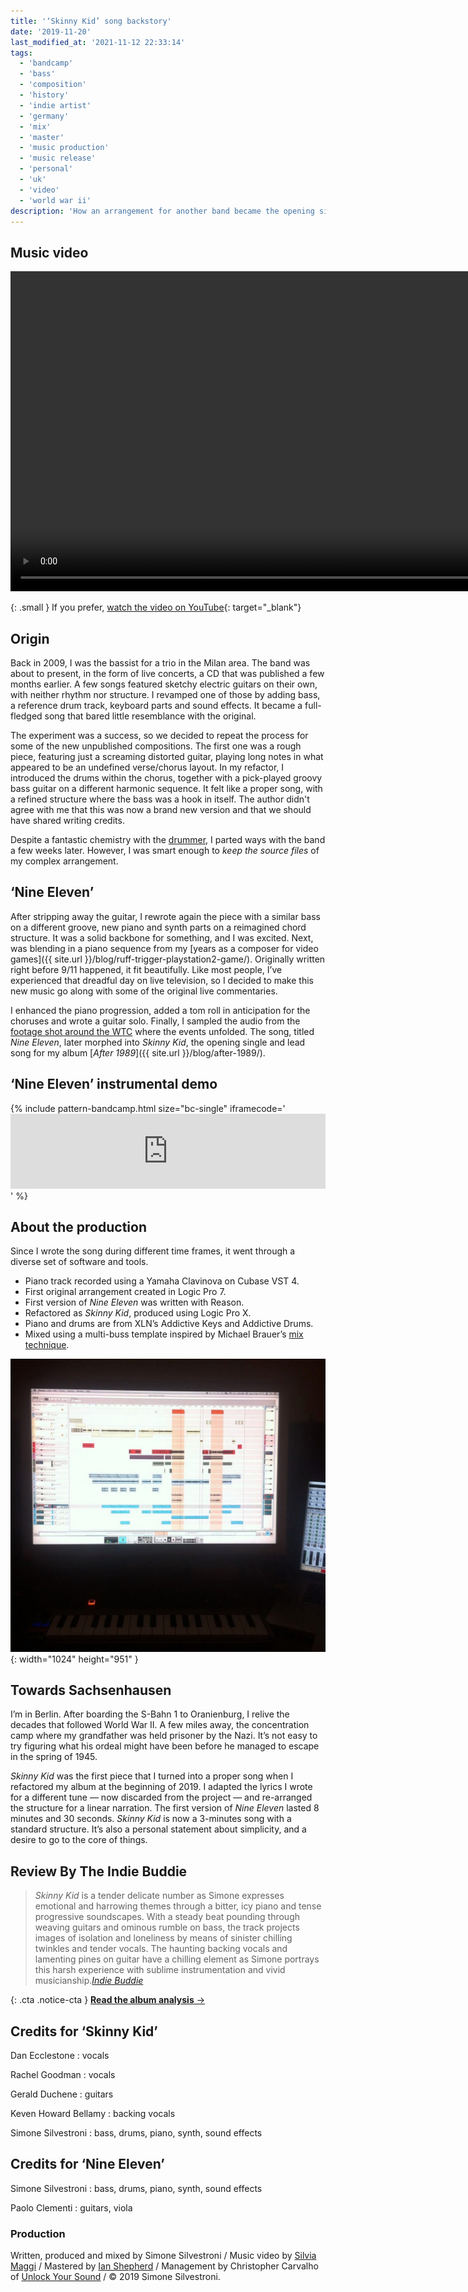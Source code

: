 ```yaml
---
title: '‘Skinny Kid’ song backstory'
date: '2019-11-20'
last_modified_at: '2021-11-12 22:33:14'
tags:
  - 'bandcamp'
  - 'bass'
  - 'composition'
  - 'history'
  - 'indie artist'
  - 'germany'
  - 'mix'
  - 'master'
  - 'music production'
  - 'music release'
  - 'personal'
  - 'uk'
  - 'video'
  - 'world war ii'
description: 'How an arrangement for another band became the opening single and lead song for Minutes to Midnight’s concept album ‘After 1989’.'
---
```

## Music video

<video controls src="{{ site.url }}/assets/videos/music-video-skinny-kid.mp4"
  width="1024">
  Sorry, your browser doesn't support embedded videos, but you can <a href="{{ site.url }}/assets/videos/music-video-skinny-kid.mp4">download it</a> and watch it with your favorite video player.
</video>

{: .small }
If you prefer, [watch the video on YouTube](https://youtu.be/xs00zSccUjc){: target="_blank"}

## Origin

Back in 2009, I was the bassist for a trio in the Milan area. The band was about to present, in the form of live concerts, a CD that was published a few months earlier. A few songs featured sketchy electric guitars on their own, with neither rhythm nor structure. I revamped one of those by adding bass, a reference drum track, keyboard parts and sound effects. It became a full-fledged song that bared little resemblance with the original.

The experiment was a success, so we decided to repeat the process for some of the new unpublished compositions. The first one was a rough piece, featuring just a screaming distorted guitar, playing long notes in what appeared to be an undefined verse/chorus layout. In my refactor, I introduced the drums within the chorus, together with a pick-played groovy bass guitar on a different harmonic sequence. It felt like a proper song, with a refined structure where the bass was a hook in itself. The author didn't agree with me that this was now a brand new version and that we should have shared writing credits.

Despite a fantastic chemistry with the [drummer](https://www.discogs.com/artist/1836203-Carlo-Prussiani), I parted ways with the band a few weeks later. However, I was smart enough to _keep the source files_ of my complex arrangement.

## ‘Nine Eleven’

After stripping away the guitar, I rewrote again the piece with a similar bass on a different groove, new piano and synth parts on a reimagined chord structure. It was a solid backbone for something, and I was excited. Next, was blending in a piano sequence from my [years as a composer for video games]({{ site.url }}/blog/ruff-trigger-playstation2-game/). Originally written right before 9/11 happened, it fit beautifully. Like most people, I’ve experienced that dreadful day on live television, so I decided to make this new music go along with some of the original live commentaries.

I enhanced the piano progression, added a tom roll in anticipation for the choruses and wrote a guitar solo. Finally, I sampled the audio from the [footage shot around the WTC](https://www.youtube.com/watch?v=IJpql03lDKQ) where the events unfolded. The song, titled _Nine Eleven_, later morphed into _Skinny Kid_, the opening single and lead song for my album [_After 1989_]({{ site.url }}/blog/after-1989/).

## ‘Nine Eleven’ instrumental demo

{% include pattern-bandcamp.html size="bc-single" iframecode='<iframe style="border: 0; width: 100%; height: 120px;" src="https://bandcamp.com/EmbeddedPlayer/album=2694261691/size=large/bgcol=ffffff/linkcol=333333/tracklist=false/artwork=small/track=3370953346/transparent=true/"><a href="https://minutestomidnight.bandcamp.com/album/after-1989-a-trip-to-freedom-original-demos-outtakes">After 1989: A Trip To Freedom (Original Demos &amp; Outtakes) by Minutes to Midnight</a></iframe>' %}

## About the production

Since I wrote the song during different time frames, it went through a diverse set of software and tools.

- Piano track recorded using a Yamaha Clavinova on Cubase VST 4.
- First original arrangement created in Logic Pro 7.
- First version of _Nine Eleven_ was written with Reason.
- Refactored as _Skinny Kid_, produced using Logic Pro X.
- Piano and drums are from XLN’s Addictive Keys and Addictive Drums.
- Mixed using a multi-buss template inspired by Michael Brauer’s [mix technique](https://brauerizing.wordpress.com/2014/03/19/brauerizing-a-how-to-guide/).

![The two choruses, as shown in Propellerhead’s Reason above, had an eerie resemblance with the twin towers](/assets/images/nine-eleven-reason.jpeg){: width="1024" height="951" }

## Towards Sachsenhausen

I’m in Berlin. After boarding the S-Bahn 1 to Oranienburg, I relive the decades that followed World War II. A few miles away, the concentration camp where my grandfather was held prisoner by the Nazi. It’s not easy to try figuring what his ordeal might have been before he managed to escape in the spring of 1945. 

_Skinny Kid_ was the first piece that I turned into a proper song when I refactored my album at the beginning of 2019. I adapted the lyrics I wrote for a different tune — now discarded from the project — and re-arranged the structure for a linear narration. The first version of _Nine Eleven_ lasted 8 minutes and 30 seconds. _Skinny Kid_ is now a 3-minutes song with a standard structure. It’s also a personal statement about simplicity, and a desire to go to the core of things.

## Review By The Indie Buddie

> _Skinny Kid_ is a tender delicate number as Simone expresses emotional and harrowing themes through a bitter, icy piano and tense progressive soundscapes. With a steady beat pounding through weaving guitars and ominous rumble on bass, the track projects images of isolation and loneliness by means of sinister chilling twinkles and tender vocals. The haunting backing vocals and lamenting pines on guitar have a chilling element as Simone portrays this harsh experience with sublime instrumentation and vivid musicianship.<cite>[Indie Buddie](https://www.indiebuddie.com/minutes-to-midnight-skinny-kid-video-premiere/)</cite>

{: .cta .notice-cta }
[**Read the album analysis**&nbsp;&rarr;](/blog/after-1989/)

## Credits for ‘Skinny Kid’

Dan Ecclestone
: vocals

Rachel Goodman
: vocals

Gerald Duchene
: guitars

Keven Howard Bellamy
: backing vocals

Simone Silvestroni
: bass, drums, piano, synth, sound effects

## Credits for ‘Nine Eleven’

Simone Silvestroni
: bass, drums, piano, synth, sound effects

Paolo Clementi
: guitars, viola

### Production

Written, produced and mixed by Simone Silvestroni / Music video by [Silvia Maggi](https://silviamaggidesign.com/) / Mastered by [Ian Shepherd](https://productionadvice.co.uk/about/) / Management by Christopher Carvalho of [Unlock Your Sound](https://unlockyoursound.com/) / &copy;&nbsp;2019 Simone Silvestroni.